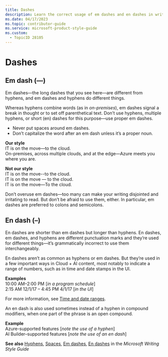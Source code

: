 ```yaml
---
title: Dashes
description: Learn the correct usage of em dashes and en dashes in writing. Understand their distinct roles, how to format them properly, and when to use each for clarity and precision in your documentation.
ms.date: 04/17/2023
ms.topic: contributor-guide
ms.service: microsoft-product-style-guide
ms.custom:
  - TopicID 28105
---
```



# Dashes

## Em dash (—)

Em dashes—the long dashes that you see here—are different from hyphens, and em dashes and hyphens do different things.

Whereas hyphens combine words (as in *on-premises*), em dashes signal a break in thought or to set off parenthetical text. Don’t use hyphens, multiple hyphens, or short (en) dashes for this purpose—use proper em dashes.

- Never put spaces around em dashes.
- Don’t capitalize the word after an em dash unless it’s a proper noun.

**Our style**  
IT is on the move—to the cloud.  
On-premises, across multiple clouds, and at the edge—Azure meets you where you are.

**Not our style**  
IT is on the move--to the cloud.  
IT is on the move — to the cloud.  
IT is on the move—To the cloud.

Don’t overuse em dashes—too many can make your writing disjointed and irritating to read. But don’t be afraid to use them, either. In particular, em dashes are preferred to colons and semicolons.

## En dash (–)

En dashes are shorter than em dashes but longer than hyphens. En dashes, em dashes, and hyphens are different punctuation marks and they’re used for different things—it’s grammatically incorrect to use them interchangeably.

En dashes aren’t as common as hyphens or em dashes. But they’re used in a few important ways in Cloud + AI content, most notably to indicate a range of numbers, such as in time and date stamps in the UI.

**Examples**  
10:00 AM–2:00 PM [*in a program schedule*]  
2:15 AM 12/1/17 – 4:45 PM 4/1/17 [*in the UI*]

For more information, see [Time and date ranges](~\grammar-usage\time-day-date\time-and-date-ranges.md).

An en dash is also used sometimes instead of a hyphen in compound modifiers, when one part of the phrase is an open compound.

**Example**  
Azure-supported features [*note the use of a hyphen*]  
AI Builder–supported features [*note the use of an en dash*]

**See also** [Hyphens](~\punctuation\hyphens.md), [Spaces](https://styleguides.azurewebsites.net/Styleguide/Read?id=2696&topicid=33628), [Em dashes](/style-guide/punctuation/dashes-hyphens/emes), [En dashes](/style-guide/punctuation/dashes-hyphens/enes) in the *Microsoft Writing Style Guide*

